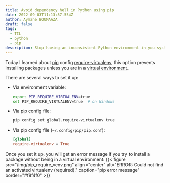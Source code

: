 ```yaml
---
title: Avoid dependency hell in Python using pip
date: 2022-09-03T11:13:57.554Z
author: Aymane BOUMAAZA
draft: false
tags:
  - TIL
  - python
  - pip
description: Stop having an inconsistent Python environment in you system
---
```




Today I learned about [pip](https://pip.pypa.io/en/stable/) config [require-virtualenv](https://docs.python-guide.org/dev/pip-virtualenv/), this option prevents installing packages unless you are in a [virtual environment](https://realpython.com/python-virtual-environments-a-primer/).

There are several ways to set it up:
- Via environment variable:
  ```bash
  export PIP_REQUIRE_VIRTUALENV=true
  set PIP_REQUIRE_VIRTUALENV=true  # on Windows
  ```

- Via pip config file:
  ```bash
  pip config set global.require-virtualenv true
  ```

- Via pip config file (`~/.config/pip/pip.conf`):
  ```toml
  [global]
  require-virtualenv = True
  ```

Once you set it up, you will get an error message if you try to install a package without being in a virtual environment:
{{< figure src="/img/pip_require_venv.png" align="center" alt="ERROR: Could not find an activated virtualenv (required)." caption="pip error message" border="#f8f4f0" >}}